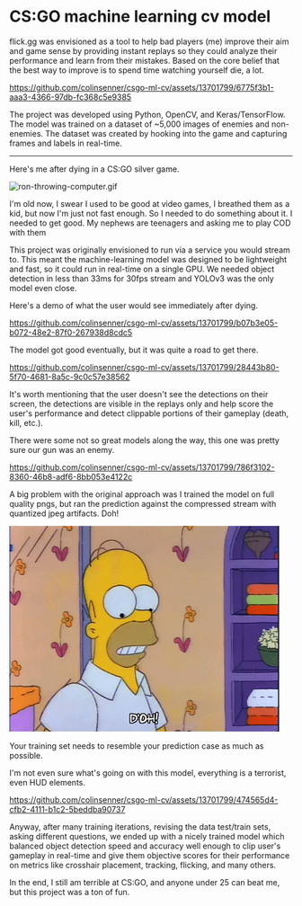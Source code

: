 # CS:GO machine learning cv model

flick.gg was envisioned as a tool to help bad players (me) improve their aim and game sense by providing instant replays so they could analyze their performance and learn from their mistakes. Based on the core belief that the best way to improve is to spend time watching yourself die, a lot.

https://github.com/colinsenner/csgo-ml-cv/assets/13701799/6775f3b1-aaa3-4366-97db-fc368c5e9385

The project was developed using Python, OpenCV, and Keras/TensorFlow. The model was trained on a dataset of ~5,000 images of enemies and non-enemies. The dataset was created by hooking into the game and capturing frames and labels in real-time.

---

Here's me after dying in a CS:GO silver game.

![ron-throwing-computer.gif](images/ron-throwing-computer.gif)

I'm old now, I swear I used to be good at video games, I breathed them as a kid, but now I'm just not fast enough. So I needed to do something about it. I needed to get good. My nephews are teenagers and asking me to play COD with them

This project was originally envisioned to run via a service you would stream to. This meant the machine-learning model was designed to be lightweight and fast, so it could run in real-time on a single GPU. We needed object detection in less than 33ms for 30fps stream and YOLOv3 was the only model even close.

Here's a demo of what the user would see immediately after dying.

https://github.com/colinsenner/csgo-ml-cv/assets/13701799/b07b3e05-b072-48e2-87f0-267938d8cdc5

The model got good eventually, but it was quite a road to get there. 

https://github.com/colinsenner/csgo-ml-cv/assets/13701799/28443b80-5f70-4681-8a5c-9c0c57e38562

It's worth mentioning that the user doesn't see the detections on their screen, the detections are visible in the replays only and help score the user's performance and detect clippable portions of their gameplay (death, kill, etc.).

There were some not so great models along the way, this one was pretty sure our gun was an enemy.

https://github.com/colinsenner/csgo-ml-cv/assets/13701799/786f3102-8360-46b8-adf6-8bb053e4122c

A big problem with the original approach was I trained the model on full quality pngs, but ran the prediction against the compressed stream with quantized jpeg artifacts. Doh!

![doh](images/doh.gif)

Your training set needs to resemble your prediction case as much as possible.

I'm not even sure what's going on with this model, everything is a terrorist, even HUD elements.

https://github.com/colinsenner/csgo-ml-cv/assets/13701799/474565d4-cfb2-4111-b1c2-5beddba90737

Anyway, after many training iterations, revising the data test/train sets, asking different questions, we ended up with a nicely trained model which balanced object detection speed and accuracy well enough to clip user's gameplay in real-time and give them objective scores for their performance on metrics like crosshair placement, tracking, flicking, and many others.

In the end, I still am terrible at CS:GO, and anyone under 25 can beat me, but this project was a ton of fun.
